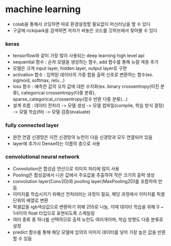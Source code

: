 # machine learning
- colab을 통해서 코딩하면 따로 환경설정할 필요없이 머신러닝을 할 수 있다
- 구글에 rickipark을 검색하면 저저가 써놓은 코드를 깃허브에서 찾아볼 수 있다

### keras
- tensorflow와 같이 가장 많이 사용되는 deep learning high level api
- sequential 함수 : 순차 모델을 생성하는 함수, add 함수를 통해 뉴럴 계층 추가
- 모델은 크게 input layer, hidden layer, output layer로 구현
- activation 함수 : 입력된 데이터의 가중 합을 출력 신호로 변환하는 함수(ex. sigmoid, softmax, relu...)
- loss 함수 : 예측한 값의 오차 값에 대한 수치화(ex. binary crossentropy(이진 분류), categorical crossentropy(다중 분류), sparse_categorical_crossentropy(정수 반환 다중 분류)...)
- 설계 흐름 : 데이터 전처리 -> 모델 생성 -> 모델 컴파일(compile, 학습 방식 결정) -> 모델 학습(fit) -> 모델 검증(evaluate)

### fully connected layer
- 완전 연결 신경망은 이전 신경망의 뉴런이 다음 신경망과 모두 연결되어 있음
- layer에 추가시 Dense라는 이름의 층으로 사용

### convolutional neural network
- Convolution은 합성곱 연산으로 이미지 처리에 많이 사용
- Pooling은 합성곱에서 나온 값에서 주요값을 추출하여 작은 크기의 출력 생성
- convolution layer(Conv2D)와 pooling layer(MaxPooling2D)를 조합하여 만듬
- 이미지를 학습시키기 위해선 전처리라는 과정이 필요, 해당 과정에서 이미지를 픽셀 단위의 배열로 변환
- 픽셀값을 rgb색상값으로 변환하기 위해 255로 나눔, 이때 데이터 학습을 위해 0 ~ 1사이의 float 타입으로 표현되도록 스케일링
- 여러 종류 중 하나를 선택하므로 출력 뉴런도 여러개이며, 학습 방향도 다중 분류로 설정
- predict 함수를 통해 해당 모델에 임의의 이미지 데이터를 넣어 가장 높은 값을 반환할 수 있음
